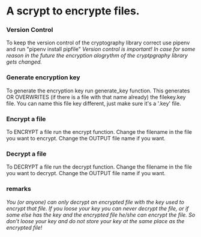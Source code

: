 # A scrypt to encrypte files.



### Version Control
To keep the version control of the cryptography library correct use pipenv and run "pipenv install pipfile"
_Version control is important! In case for some reason in the future the encryption alogrythm of the cryptpgraphy library gets changed._



### Generate encryption key
To generate the encryption key run generate_key function. This generates OR OVERWRITES (if there is a file with that name already) the filekey.key file. You can name this file key different, just make sure it's a '.key' file.



### Encrypt a file
To ENCRYPT a file run the encrypt function. Change the filename in the file you want to encrypt. Change the OUTPUT file name if you want.



### Decrypt a file
To DECRYPT a file run the decrypt function. Change the filename in the file you want to decrypt. Change the OUTPUT file name if you want.



### remarks
*You (or anyone) can only decrypt an encrypted file with the key used to encrypt that file. If you loose your key you can never decrypt the file, or if some else has the key and the encrypted file he/she can encrypt the file. So don't loose your key and do not store your key at the same place as the encrypted file!*



